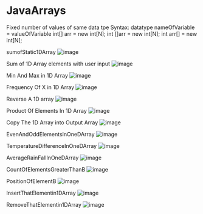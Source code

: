 # JavaArrays

Fixed number of values of same data tpe
Syntax: datatype nameOfVariable = valueOfVariable
 int[] arr = new int[N];
 int []arr = new int[N];
 int arr[] = new int[N];
 
sumofStatic1DArray
![image](https://user-images.githubusercontent.com/48117959/235366866-c04c7c10-8b69-4197-8f09-33be15fb303a.png)

Sum of 1D Array elements with user input
![image](https://user-images.githubusercontent.com/48117959/235366026-bd589e43-d930-4f44-9324-6ef0fc91a0d2.png)

Min And Max in 1D Array
![image](https://user-images.githubusercontent.com/48117959/235367446-8270de7a-11bb-4136-a0c9-006e3497e686.png)

Frequency Of X in 1D Array
![image](https://user-images.githubusercontent.com/48117959/235368234-2b7f3aa2-c46d-432a-8c3c-ace99761e6de.png)

Reverse A 1D array
![image](https://user-images.githubusercontent.com/48117959/235396037-c6d1f182-c10c-4d61-967b-b9c0a5206b1f.png)

Product Of Elements In 1D Array
![image](https://user-images.githubusercontent.com/48117959/235397080-097a31ed-6557-4717-a604-832f2f2f2b1b.png)

Copy The 1D Array into Output Array
![image](https://user-images.githubusercontent.com/48117959/235402507-42b3ef4e-9607-4130-bb4c-4bd8fd23f8e8.png)

EvenAndOddElementsInOneDArray
![image](https://user-images.githubusercontent.com/48117959/235403953-f6fa529e-829d-46b9-8663-64c3e70b4e01.png)

TemperatureDifferenceInOneDArray
![image](https://user-images.githubusercontent.com/48117959/235405488-3fa10a86-3dc9-4d19-98c1-cd984243ae6e.png)

AverageRainFallInOneDArray
![image](https://user-images.githubusercontent.com/48117959/235406089-99df106e-2757-4c3b-9edc-4ffc72c3d85a.png)

CountOfElementsGreaterThanB
![image](https://user-images.githubusercontent.com/48117959/235485061-a542b82b-e510-4569-bb6a-d85d376127d0.png)

PositionOfElementB
![image](https://user-images.githubusercontent.com/48117959/235487034-7e814c10-3f6a-4d46-a09c-0e76e7ccf8ce.png)

InsertThatElementin1DArray
![image](https://user-images.githubusercontent.com/48117959/235492470-3e8a40d0-cce4-4053-a111-240e1634b1df.png)

RemoveThatElementin1DArray
![image](https://user-images.githubusercontent.com/48117959/235498624-23611020-8e0b-4a36-b2c2-af933772f95a.png)




